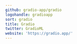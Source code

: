 ```yaml
---
github: gradio-app/gradio
logohandle: gradioapp
sort: gradio
title: Gradio
twitter: GradioML
website: 'https://gradio.app/'
---
```

